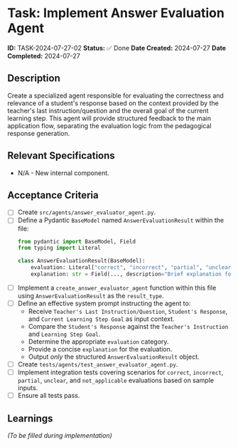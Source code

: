 # Task: Implement Answer Evaluation Agent

**ID:** TASK-2024-07-27-02
**Status:** ✅ Done
**Date Created:** 2024-07-27
**Date Completed:** 2024-07-27

## Description

Create a specialized agent responsible for evaluating the correctness and relevance of a student's response based on the context provided by the teacher's last instruction/question and the overall goal of the current learning step. This agent will provide structured feedback to the main application flow, separating the evaluation logic from the pedagogical response generation.

## Relevant Specifications

*   N/A - New internal component.

## Acceptance Criteria

*   [ ] Create `src/agents/answer_evaluator_agent.py`.
*   [ ] Define a Pydantic `BaseModel` named `AnswerEvaluationResult` within the file:
    ```python
    from pydantic import BaseModel, Field
    from typing import Literal

    class AnswerEvaluationResult(BaseModel):
        evaluation: Literal["correct", "incorrect", "partial", "unclear", "not_applicable"] = Field(..., description="Categorization of the student's answer correctness/relevance.")
        explanation: str = Field(..., description="Brief explanation for the evaluation (e.g., why it's incorrect, or confirming correctness). Max 1-2 sentences.")
    ```
*   [ ] Implement a `create_answer_evaluator_agent` function within this file using `AnswerEvaluationResult` as the `result_type`.
*   [ ] Define an effective system prompt instructing the agent to:
    *   Receive `Teacher's Last Instruction/Question`, `Student's Response`, and `Current Learning Step Goal` as input context.
    *   Compare the `Student's Response` against the `Teacher's Instruction` and `Learning Step Goal`.
    *   Determine the appropriate `evaluation` category.
    *   Provide a concise `explanation` for the evaluation.
    *   Output *only* the structured `AnswerEvaluationResult` object.
*   [ ] Create `tests/agents/test_answer_evaluator_agent.py`.
*   [ ] Implement integration tests covering scenarios for `correct`, `incorrect`, `partial`, `unclear`, and `not_applicable` evaluations based on sample inputs.
*   [ ] Ensure all tests pass.

## Learnings

*(To be filled during implementation)*
